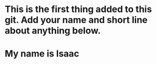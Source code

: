 # This is the first thing added to this git. Add your name and short line about anything below.
# My name is Isaac
